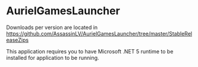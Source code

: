 # AurielGamesLauncher
Downloads per version are located in https://github.com/AssassinLV/AurielGamesLauncher/tree/master/StableReleaseZips

This application requires you to have Microsoft .NET 5 runtime to be installed for application to be running.

